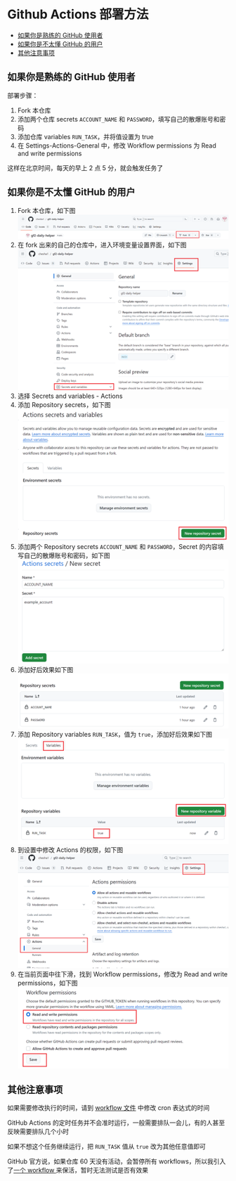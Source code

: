 <h1>Github Actions 部署方法</h1>

- [如果你是熟练的 GitHub 使用者](#如果你是熟练的-github-使用者)
- [如果你是不太懂 GitHub 的用户](#如果你是不太懂-github-的用户)
- [其他注意事项](#其他注意事项)

## 如果你是熟练的 GitHub 使用者
部署步骤：
1. Fork 本仓库
2. 添加两个仓库 secrets `ACCOUNT_NAME` 和 `PASSWORD`，填写自己的散爆账号和密码
3. 添加仓库 variables `RUN_TASK`，并将值设置为 true
4. 在 Settings-Actions-General 中，修改 Workflow permissions 为 Read and write permissions

这样在北京时间，每天的早上 2 点 5 分，就会触发任务了
## 如果你是不太懂 GitHub 的用户
1. Fork 本仓库，如下图
   ![1](./assets/github-actions-1.png)
2. 在 fork 出来的自己的仓库中，进入环境变量设置界面，如下图
   ![2](./assets/github-actions-2.png)
3. 选择 Secrets and variables - Actions
4. 添加 Repository secrets，如下图
   ![3](./assets/github-actions-3.png)
5. 添加两个 Repository secrets `ACCOUNT_NAME` 和 `PASSWORD`，Secret 的内容填写自己的散爆账号和密码，如下图
   ![4](./assets/github-actions-4.png)
6. 添加好后效果如下图
   ![5](./assets/github-actions-5.png)
7. 添加 Repository variables `RUN_TASK`，值为 `true`，添加好后效果如下图
   ![6](./assets/github-actions-6.png)
8. 到设置中修改 Actions 的权限，如下图
   ![7](./assets/github-actions-7.png)
9. 在当前页面中往下滑，找到 Workflow permissions，修改为 Read and write permissions，如下图
   ![8](./assets/github-actions-8.png)
   

## 其他注意事项
如果需要修改执行的时间，请到 [workflow 文件](../.github/workflows/schedule.yaml) 中修改 cron 表达式的时间  

GitHub Actions 的定时任务并不会准时运行，一般需要排队一会儿，有的人甚至反映需要排队几个小时

如果不想这个任务继续运行，把 `RUN_TASK` 值从 `true` 改为其他任意值即可

GitHub 官方说，如果仓库 60 天没有活动，会暂停所有 workflows，所以我引入了[一个 workflow ](https://github.com/marketplace/actions/keepalive-workflow)来保活，暂时无法测试是否有效果

